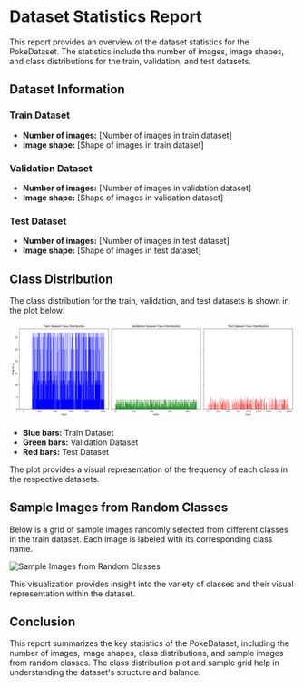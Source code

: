 # Dataset Statistics Report

This report provides an overview of the dataset statistics for the PokeDataset. The statistics include the number of images, image shapes, and class distributions for the train, validation, and test datasets.

## Dataset Information

### Train Dataset
- **Number of images:** [Number of images in train dataset]
- **Image shape:** [Shape of images in train dataset]

### Validation Dataset
- **Number of images:** [Number of images in validation dataset]
- **Image shape:** [Shape of images in validation dataset]

### Test Dataset
- **Number of images:** [Number of images in test dataset]
- **Image shape:** [Shape of images in test dataset]

## Class Distribution

The class distribution for the train, validation, and test datasets is shown in the plot below:

![Class Distribution](class_distribution.png)

- **Blue bars:** Train Dataset
- **Green bars:** Validation Dataset
- **Red bars:** Test Dataset

The plot provides a visual representation of the frequency of each class in the respective datasets.

## Sample Images from Random Classes

Below is a grid of sample images randomly selected from different classes in the train dataset. Each image is labeled with its corresponding class name.

![Sample Images from Random Classes](combined_image.png)

This visualization provides insight into the variety of classes and their visual representation within the dataset.

## Conclusion

This report summarizes the key statistics of the PokeDataset, including the number of images, image shapes, class distributions, and sample images from random classes. The class distribution plot and sample grid help in understanding the dataset's structure and balance.
